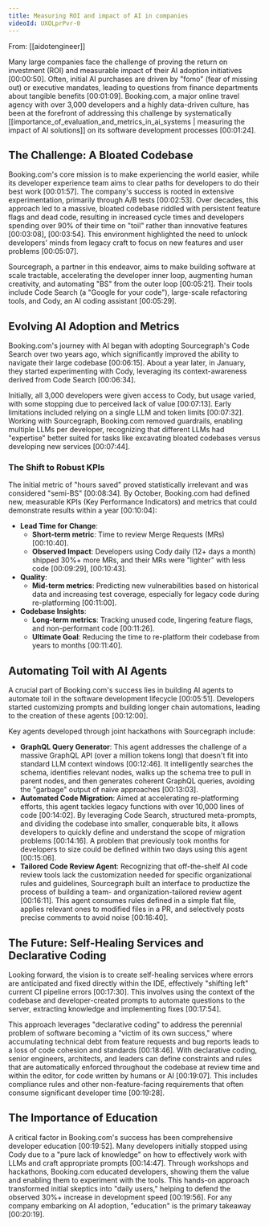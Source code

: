 ```yaml
---
title: Measuring ROI and impact of AI in companies
videoId: UXOLprPvr-0
---
```


From: [[aidotengineer]] <br/> 

Many large companies face the challenge of proving the return on investment (ROI) and measurable impact of their AI adoption initiatives <a class="yt-timestamp" data-t="00:00:50">[00:00:50]</a>. Often, initial AI purchases are driven by "fomo" (fear of missing out) or executive mandates, leading to questions from finance departments about tangible benefits <a class="yt-timestamp" data-t="00:01:09">[00:01:09]</a>. Booking.com, a major online travel agency with over 3,000 developers and a highly data-driven culture, has been at the forefront of addressing this challenge by systematically [[importance_of_evaluation_and_metrics_in_ai_systems | measuring the impact of AI solutions]] on its software development processes <a class="yt-timestamp" data-t="00:01:24">[00:01:24]</a>.

## The Challenge: A Bloated Codebase

Booking.com's core mission is to make experiencing the world easier, while its developer experience team aims to clear paths for developers to do their best work <a class="yt-timestamp" data-t="00:01:57">[00:01:57]</a>. The company's success is rooted in extensive experimentation, primarily through A/B tests <a class="yt-timestamp" data-t="00:02:53">[00:02:53]</a>. Over decades, this approach led to a massive, bloated codebase riddled with persistent feature flags and dead code, resulting in increased cycle times and developers spending over 90% of their time on "toil" rather than innovative features <a class="yt-timestamp" data-t="00:03:08">[00:03:08]</a>, <a class="yt-timestamp" data-t="00:03:54">[00:03:54]</a>. This environment highlighted the need to unlock developers' minds from legacy craft to focus on new features and user problems <a class="yt-timestamp" data-t="00:05:07">[00:05:07]</a>.

Sourcegraph, a partner in this endeavor, aims to make building software at scale tractable, accelerating the developer inner loop, augmenting human creativity, and automating "BS" from the outer loop <a class="yt-timestamp" data-t="00:05:21">[00:05:21]</a>. Their tools include Code Search (a "Google for your code"), large-scale refactoring tools, and Cody, an AI coding assistant <a class="yt-timestamp" data-t="00:05:29">[00:05:29]</a>.

## Evolving AI Adoption and Metrics

Booking.com's journey with AI began with adopting Sourcegraph's Code Search over two years ago, which significantly improved the ability to navigate their large codebase <a class="yt-timestamp" data-t="00:06:15">[00:06:15]</a>. About a year later, in January, they started experimenting with Cody, leveraging its context-awareness derived from Code Search <a class="yt-timestamp" data-t="00:06:34">[00:06:34]</a>.

Initially, all 3,000 developers were given access to Cody, but usage varied, with some stopping due to perceived lack of value <a class="yt-timestamp" data-t="00:07:13">[00:07:13]</a>. Early limitations included relying on a single LLM and token limits <a class="yt-timestamp" data-t="00:07:32">[00:07:32]</a>. Working with Sourcegraph, Booking.com removed guardrails, enabling multiple LLMs per developer, recognizing that different LLMs had "expertise" better suited for tasks like excavating bloated codebases versus developing new services <a class="yt-timestamp" data-t="00:07:44">[00:07:44]</a>.

### The Shift to Robust KPIs

The initial metric of "hours saved" proved statistically irrelevant and was considered "semi-BS" <a class="yt-timestamp" data-t="00:08:34">[00:08:34]</a>. By October, Booking.com had defined new, measurable KPIs (Key Performance Indicators) and metrics that could demonstrate results within a year <a class="yt-timestamp" data-t="00:10:04">[00:10:04]</a>:

*   **Lead Time for Change**:
    *   **Short-term metric**: Time to review Merge Requests (MRs) <a class="yt-timestamp" data-t="00:10:40">[00:10:40]</a>.
    *   **Observed Impact**: Developers using Cody daily (12+ days a month) shipped 30%+ more MRs, and their MRs were "lighter" with less code <a class="yt-timestamp" data-t="00:09:29">[00:09:29]</a>, <a class="yt-timestamp" data-t="00:10:43">[00:10:43]</a>.
*   **Quality**:
    *   **Mid-term metrics**: Predicting new vulnerabilities based on historical data and increasing test coverage, especially for legacy code during re-platforming <a class="yt-timestamp" data-t="00:11:00">[00:11:00]</a>.
*   **Codebase Insights**:
    *   **Long-term metrics**: Tracking unused code, lingering feature flags, and non-performant code <a class="yt-timestamp" data-t="00:11:26">[00:11:26]</a>.
    *   **Ultimate Goal**: Reducing the time to re-platform their codebase from years to months <a class="yt-timestamp" data-t="00:11:40">[00:11:40]</a>.

## Automating Toil with AI Agents

A crucial part of Booking.com's success lies in building AI agents to automate toil in the software development lifecycle <a class="yt-timestamp" data-t="00:05:51">[00:05:51]</a>. Developers started customizing prompts and building longer chain automations, leading to the creation of these agents <a class="yt-timestamp" data-t="00:12:00">[00:12:00]</a>.

Key agents developed through joint hackathons with Sourcegraph include:

*   **GraphQL Query Generator**: This agent addresses the challenge of a massive GraphQL API (over a million tokens long) that doesn't fit into standard LLM context windows <a class="yt-timestamp" data-t="00:12:46">[00:12:46]</a>. It intelligently searches the schema, identifies relevant nodes, walks up the schema tree to pull in parent nodes, and then generates coherent GraphQL queries, avoiding the "garbage" output of naive approaches <a class="yt-timestamp" data-t="00:13:03">[00:13:03]</a>.
*   **Automated Code Migration**: Aimed at accelerating re-platforming efforts, this agent tackles legacy functions with over 10,000 lines of code <a class="yt-timestamp" data-t="00:14:02">[00:14:02]</a>. By leveraging Code Search, structured meta-prompts, and dividing the codebase into smaller, conquerable bits, it allows developers to quickly define and understand the scope of migration problems <a class="yt-timestamp" data-t="00:14:16">[00:14:16]</a>. A problem that previously took months for developers to size could be defined within two days using this agent <a class="yt-timestamp" data-t="00:15:06">[00:15:06]</a>.
*   **Tailored Code Review Agent**: Recognizing that off-the-shelf AI code review tools lack the customization needed for specific organizational rules and guidelines, Sourcegraph built an interface to productize the process of building a team- and organization-tailored review agent <a class="yt-timestamp" data-t="00:16:11">[00:16:11]</a>. This agent consumes rules defined in a simple flat file, applies relevant ones to modified files in a PR, and selectively posts precise comments to avoid noise <a class="yt-timestamp" data-t="00:16:40">[00:16:40]</a>.

## The Future: Self-Healing Services and Declarative Coding

Looking forward, the vision is to create self-healing services where errors are anticipated and fixed directly within the IDE, effectively "shifting left" current CI pipeline errors <a class="yt-timestamp" data-t="00:17:30">[00:17:30]</a>. This involves using the context of the codebase and developer-created prompts to automate questions to the server, extracting knowledge and implementing fixes <a class="yt-timestamp" data-t="00:17:54">[00:17:54]</a>.

This approach leverages "declarative coding" to address the perennial problem of software becoming a "victim of its own success," where accumulating technical debt from feature requests and bug reports leads to a loss of code cohesion and standards <a class="yt-timestamp" data-t="00:18:46">[00:18:46]</a>. With declarative coding, senior engineers, architects, and leaders can define constraints and rules that are automatically enforced throughout the codebase at review time and within the editor, for code written by humans or AI <a class="yt-timestamp" data-t="00:19:07">[00:19:07]</a>. This includes compliance rules and other non-feature-facing requirements that often consume significant developer time <a class="yt-timestamp" data-t="00:19:28">[00:19:28]</a>.

## The Importance of Education

A critical factor in Booking.com's success has been comprehensive developer education <a class="yt-timestamp" data-t="00:19:52">[00:19:52]</a>. Many developers initially stopped using Cody due to a "pure lack of knowledge" on how to effectively work with LLMs and craft appropriate prompts <a class="yt-timestamp" data-t="00:14:47">[00:14:47]</a>. Through workshops and hackathons, Booking.com educated developers, showing them the value and enabling them to experiment with the tools. This hands-on approach transformed initial skeptics into "daily users," helping to defend the observed 30%+ increase in development speed <a class="yt-timestamp" data-t="00:19:56">[00:19:56]</a>. For any company embarking on AI adoption, "education" is the primary takeaway <a class="yt-timestamp" data-t="00:20:19">[00:20:19]</a>.
